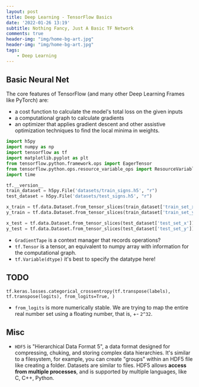 ```yaml
---
layout: post
title: Deep Learning - TensorFlow Basics
date: '2022-01-26 13:19'
subtitle: Nothing Fancy, Just A Basic TF Network
comments: true
header-img: "img/home-bg-art.jpg"
header-img: "img/home-bg-art.jpg"
tags:
    - Deep Learning
---
```


## Basic Neural Net

The core features of TensorFlow (and many other Deep Learning Frames like PyTorch) are: 

- a cost function to calculate the model's total loss on the given inputs
- a computational graph to calculate gradients 
- an optimizer that applies gradient descent and other assistive optimization techniques to find the local minima in weights.

```python
import h5py
import numpy as np
import tensorflow as tf
import matplotlib.pyplot as plt
from tensorflow.python.framework.ops import EagerTensor
from tensorflow.python.ops.resource_variable_ops import ResourceVariable
import time

tf.__version__
train_dataset = h5py.File('datasets/train_signs.h5', "r")
test_dataset = h5py.File('datasets/test_signs.h5', "r")

x_train = tf.data.Dataset.from_tensor_slices(train_dataset['train_set_x'])
y_train = tf.data.Dataset.from_tensor_slices(train_dataset['train_set_y'])

x_test = tf.data.Dataset.from_tensor_slices(test_dataset['test_set_x'])
y_test = tf.data.Dataset.from_tensor_slices(test_dataset['test_set_y'])
```

- `GradientTape` is a context manager that records operations?
- `tf.Tensor` is a tensor, an equivalent to numpy array with information for the computational graph.
- `tf.Variable(dtype)` it's best to specify the datatype here!

## TODO

`tf.keras.losses.categorical_crossentropy(tf.transpose(labels), tf.transpose(logits), from_logits=True, )`

- `from_logits` is more numerically stable. We are trying to map the entire real number set using a floating number, that is, +- `2^32`. 

## Misc

- `HDF5` is "Hierarchical Data Format 5", a data format designed for compressing, chuking, and storing complex data hierarchies. It's similar to a filesystem, for example, you can create "groups" within an HDF5 file like creating a folder. Datasets are similar to files. HDF5 allows **access from multiple processes**, and is supported by multiple languages, like C, C++, Python.

